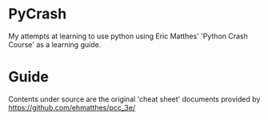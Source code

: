 # PyCrash
My attempts at learning to use python using Eric Matthes' 'Python Crash Course' as a learning guide.

# Guide

Contents under source are the original 'cheat sheet' documents provided by https://github.com/ehmatthes/pcc_3e/